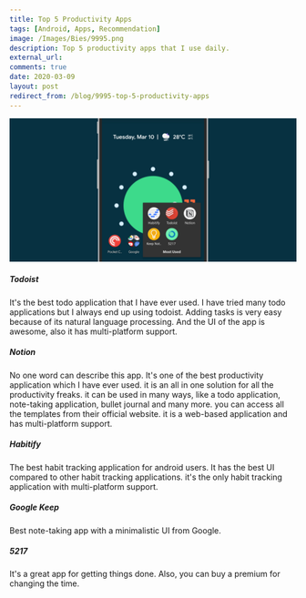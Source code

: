 ```yaml
---
title: Top 5 Productivity Apps
tags: [Android, Apps, Recommendation]
image: /Images/Bies/9995.png
description: Top 5 productivity apps that I use daily.
external_url:
comments: true
date: 2020-03-09
layout: post
redirect_from: /blog/9995-top-5-productivity-apps
---
```


![alt text](/Images/Bies/9995.png "1")

##### **Todoist**
It's the best todo application that I have ever used. I have tried many todo applications but I always end up using todoist. Adding tasks is very easy because of its natural language processing. And the UI of the app is awesome, also it has multi-platform support.

##### **Notion**
No one word can describe this app. It's one of the best productivity application which I have ever used. it is an all in one solution for all the productivity freaks. it can be used in many ways, like a todo application, note-taking application, bullet journal and many more. you can access all the templates from their official website. it is a web-based application and has multi-platform support.

##### **Habitify**
The best habit tracking application for android users. It has the best UI compared to other habit tracking applications. it's the only habit tracking application with multi-platform support.

##### **Google Keep**
Best note-taking app with a minimalistic UI from Google.

##### **5217**
It's a great app for getting things done. Also, you can buy a premium for changing the time.
